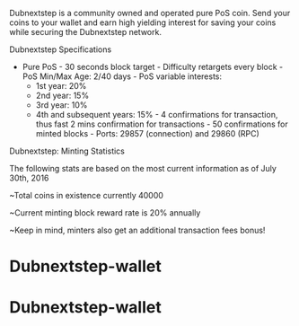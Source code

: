 Dubnextstep is a community owned and operated pure PoS coin. 
Send your coins to your wallet and earn high yielding interest for saving your coins while securing the Dubnextstep network. 


Dubnextstep Specifications

   - Pure PoS
    - 30 seconds block target
    - Difficulty retargets every block
    - PoS Min/Max Age: 2/40 days
    - PoS variable interests:
        - 1st year: 20%
        - 2nd year: 15%
        - 3rd year: 10%
        - 4th and subsequent years: 15%
    - 4 confirmations for transaction, thus fast 2 mins confirmation for transactions
    - 50 confirmations for minted blocks
    - Ports: 29857 (connection) and 29860 (RPC)

Dubnextstep: Minting Statistics

The following stats are based on the most current information as of July 30th, 2016

~Total coins in existence currently 40000

~Current minting block reward rate is 20% annually

~Keep in mind, minters also get an additional transaction fees bonus!
# Dubnextstep-wallet
# Dubnextstep-wallet
